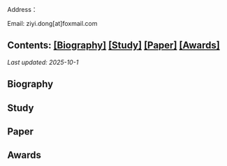 

Address：

Email: ziyi.dong[at]foxmail.com



## Contents: [[Biography]](#Biography) [[Study]](#Study) [[Paper]](#Paper) [[Awards]](#Awards)
*Last updated: 2025-10-1*

<span id="Biography"></span>
## Biography

<span id="Study"></span>
## Study

<span id="Paper"></span>
## Paper

<span id="Awards"></span>
## Awards
